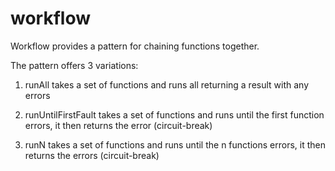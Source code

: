 # workflow

Workflow provides a pattern for chaining functions together. 

The pattern offers 3 variations:

1. runAll
takes a set of functions and runs all returning a result with any errors

2. runUntilFirstFault
takes a set of functions and runs until the first function errors, it 
then returns the error (circuit-break)

3. runN
takes a set of functions and runs until the n functions errors, it 
then returns the errors (circuit-break)
